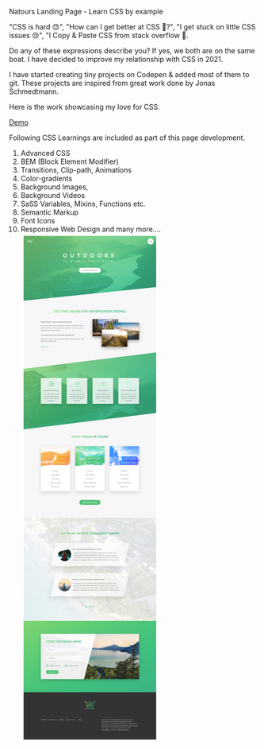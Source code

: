 Natours Landing Page - Learn CSS by example

"CSS is hard 😓", "How can I get better at CSS 🤔?", "I get stuck on little CSS issues 😢", "I Copy & Paste CSS from stack overflow 🤮. 

Do any of these expressions describe you? If yes, we both are on the same boat. I have decided to improve my relationship with CSS in 2021. 

I have started creating tiny projects on Codepen & added most of them to git. These projects are inspired from great work done by Jonas Schmedtmann.

Here is the work showcasing my love for CSS. 

[Demo](https://natours-advanced-css.netlify.app/)  

Following CSS Learnings are included as part of this page development.

1. Advanced CSS 
2. BEM (Block Element Modifier)
3. Transitions, Clip-path, Animations
4. Color-gradients
5. Background Images, 
6. Background Videos 
7. SaSS Variables, Mixins, Functions etc.
8. Semantic Markup
9. Font Icons
10. Responsive Web Design and many more....
![Natours app screenshot](./img/natours.jpg)